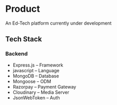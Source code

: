 # Product 
An Ed-Tech platform currently under development

## Tech Stack
### Backend 
- Express.js – Framework
- javascript – Language
- MongoDB – Database
- Mongoose – ODM
- Razorpay – Payment Gateway
- Cloudinary – Media Server
- JsonWebToken – Auth

